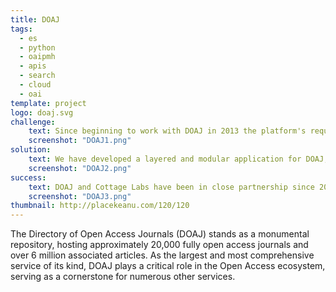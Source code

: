 ```yaml
---
title: DOAJ
tags:
  - es
  - python
  - oaipmh
  - apis
  - search
  - cloud
  - oai
template: project
logo: doaj.svg
challenge:
    text: Since beginning to work with DOAJ in 2013 the platform's requirements have expanded considerably.  The volume of content has grown many times over, the number of active users is extremely high, and it has complex data management and review requirements.  Our challenge has been to scale the platform in all these directions while maintaining service continuity, and adapting to the changing needs of the Open Access landscape.
    screenshot: "DOAJ1.png"
solution:
    text: We have developed a layered and modular application for DOAJ, which allows us to provide appropriate functionality for all user classes.  This includes a web interface for end-users and a variety of API and data download features for external integrators.  For administrators and editors we have provided powerful workflow and data management tools, with a variety of automations to streamline processes.  The architecture of this system allows us to easily scale, and maintain 99.999% uptime under continuous and intense load.
    screenshot: "DOAJ2.png"
success:
    text: DOAJ and Cottage Labs have been in close partnership since 2013, and our collaboration has produced a robust, content-rich piece of Open Access infrastructure.  Data from DOAJ is widely used by individuals and organisations, and is integrated into a huge variety of scholarly information systems.
    screenshot: "DOAJ3.png"
thumbnail: http://placekeanu.com/120/120
---
```


The Directory of Open Access Journals (DOAJ) stands as a monumental repository, hosting approximately 20,000 fully open access journals and over 6 million associated articles. As the largest and most comprehensive service of its kind, DOAJ plays a critical role in the Open Access ecosystem, serving as a cornerstone for numerous other services.
